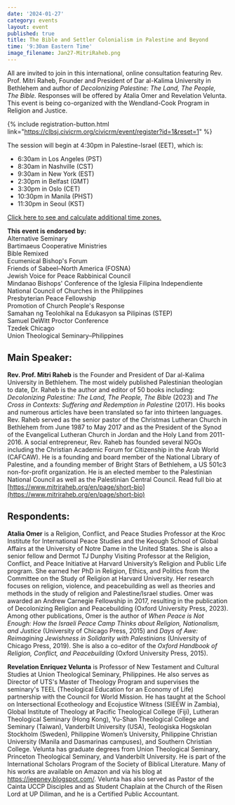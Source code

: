 ```yaml
---
date: '2024-01-27'
category: events
layout: event
published: true
title: The Bible and Settler Colonialism in Palestine and Beyond
time: '9:30am Eastern Time'
image_filename: Jan27-MitriRaheb.png
---
```

All are invited to join in this international, online consultation featuring Rev. Prof. Mitri Raheb, Founder and President of Dar al-Kalima University in Bethlehem and author of _Decolonizing Palestine: The Land, The People, The Bible._ Responses will be offered by Atalia Omer and Revelation Velunta. This event is being co-organized with the Wendland-Cook Program in Religion and Justice.<br>

{% include registration-button.html link="https://clbsj.civicrm.org/civicrm/event/register?id=1&reset=1" %}

The session will begin at 4:30pm in Palestine-Israel (EET), which is:
- 6:30am in Los Angeles (PST)
- 8:30am in Nashville (CST)
- 9:30am in New York (EST)
- 2:30pm in Belfast (GMT)
- 3:30pm in Oslo (CET)
- 10:30pm in Manila (PHST)
- 11:30pm in Seoul (KST)

[Click here to see and calculate additional time zones.](https://www.timeanddate.com/worldclock/converter.html?iso=20240127T143000&p1=137&p2=171&p3=179&p4=37&p5=1048&p6=tz_sast&p7=145&p8=235)

**This event is endorsed by:**<br>
Alternative Seminary<br>
Bartimaeus Cooperative Ministries<br>
Bible Remixed<br>
Ecumenical Bishop's Forum<br>
Friends of Sabeel–North America (FOSNA)<br>
Jewish Voice for Peace Rabbinical Council<br>
Mindanao Bishops' Conference of the Iglesia Filipina Independiente<br>
National Council of Churches in the Philippines<br>
Presbyterian Peace Fellowship<br>
Promotion of Church People's Response<br>
Samahan ng Teolohikal na Edukasyon sa Pilipinas (STEP)<br>
Samuel DeWitt Proctor Conference<br>
Tzedek Chicago<br>
Union Theological Seminary–Philippines<br>

## Main Speaker:

**Rev. Prof. Mitri Raheb** is the Founder and President of Dar al-Kalima University in Bethlehem. The most widely published Palestinian theologian to date, Dr. Raheb is the author and editor of 50 books including: _Decolonizing Palestine: The Land, The People, The Bible_ (2023) and _The Cross in Contexts: Suffering and Redemption in Palestine_ (2017). His books and numerous articles have been translated so far into thirteen languages. Rev. Raheb served as the senior pastor of the Christmas Lutheran Church in Bethlehem from June 1987 to May 2017 and as the President of the Synod of the Evangelical Lutheran Church in Jordan and the Holy Land from 2011-2016. A social entrepreneur, Rev. Raheb has founded several NGOs including the Christian Academic Forum for Citizenship in the Arab World (CAFCAW). He is a founding and board member of the National Library of Palestine, and a founding member of Bright Stars of Bethlehem, a US 501c3 non-for-profit organization. He is an elected member to the Palestinian National Council as well as the Palestinian Central Council. Read full bio at [https://www.mitriraheb.org/en/page/short-bio](https://www.mitriraheb.org/en/page/short-bio)

## Respondents:

**Atalia Omer** is a Religion, Conflict, and Peace Studies Professor at the Kroc Institute for International Peace Studies and the Keough School of Global Affairs at the University of Notre Dame in the United States. She is also a senior fellow and Dermot TJ Dunphy Visiting Professor at the Religion, Conflict, and Peace Initiative at Harvard University’s Religion and Public Life program. She earned her PhD in Religion, Ethics, and Politics from the Committee on the Study of Religion at Harvard University. Her research focuses on religion, violence, and peacebuilding as well as theories and methods in the study of religion and Palestine/Israel studies. Omer was awarded an Andrew Carnegie Fellowship in 2017, resulting in the publication of Decolonizing Religion and Peacebuilding (Oxford University Press, 2023). Among other publications, Omer is the author of _When Peace is Not Enough: How the Israeli Peace Camp Thinks about Religion, Nationalism, and Justice_ (University of Chicago Press, 2015) and _Days of Awe: Reimagining Jewishness in Solidarity with Palestinians_ (University of Chicago Press, 2019). She is also a co-editor of the _Oxford Handbook of Religion, Conflict, and Peacebuilding_ (Oxford University Press, 2015).

**Revelation Enriquez Velunta** is Professor of New Testament and Cultural Studies at Union Theological Seminary, Philippines. He also serves as Director of UTS's Master of Theology Program and supervises the seminary's TEEL (Theological Education for an Economy of Life) partnership with the Council for World Mission. He has taught at the School on Intersectional Ecotheology and Ecojustice Witness (SIEEW in Zambia), Global Institute of Theology at Pacific Theological College (Fiji), Lutheran Theological Seminary (Hong Kong), Yu-Shan Theological College and Seminary (Taiwan), Vanderbilt University (USA), Teologiska Hogskolan Stockholm (Sweden), Philippine Women’s University, Philippine Christian University (Manila and Dasmarinas campuses), and Southern Christian College. Velunta has graduate degrees from Union Theological Seminary, Princeton Theological Seminary, and Vanderbilt University. He is part of the International Scholars Program of the Society of Biblical Literature. Many of his works are available on Amazon and via his blog at https://jeepney.blogspot.com/. Velunta has also served as Pastor of the Cainta UCCP Disciples and as Student Chaplain at the Church of the Risen Lord at UP Diliman, and he is a Certified Public Accountant.
